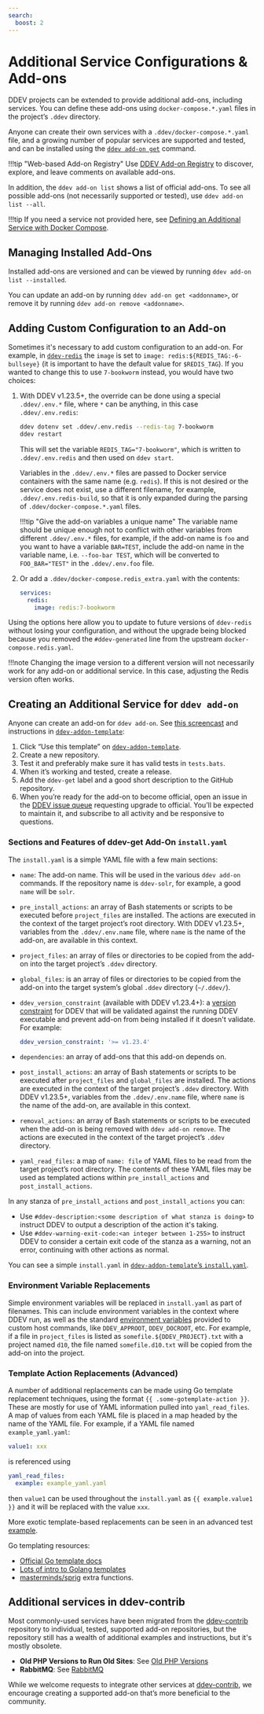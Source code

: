 ```yaml
---
search:
  boost: 2
---
```


# Additional Service Configurations & Add-ons

DDEV projects can be extended to provide additional add-ons, including services. You can define these add-ons using `docker-compose.*.yaml` files in the project’s `.ddev` directory.

Anyone can create their own services with a `.ddev/docker-compose.*.yaml` file, and a growing number of popular services are supported and tested, and can be installed using the [`ddev add-on get`](../usage/commands.md#add-on-get) command.

!!!tip "Web-based Add-on Registry"
    Use [DDEV Add-on Registry](https://addons.ddev.com/) to discover, explore, and leave comments on available add-ons.

In addition, the `ddev add-on list` shows a list of official add-ons. To see all possible add-ons (not necessarily supported or tested), use `ddev add-on list --all`.

!!!tip
    If you need a service not provided here, see [Defining an Additional Service with Docker Compose](custom-compose-files.md).

## Managing Installed Add-Ons

Installed add-ons are versioned and can be viewed by running `ddev add-on list --installed`.

You can update an add-on by running `ddev add-on get <addonname>`, or remove it by running `ddev add-on remove <addonname>`.

## Adding Custom Configuration to an Add-on

Sometimes it's necessary to add custom configuration to an add-on. For example, in [`ddev-redis`](https://github.com/ddev/ddev-redis) the `image` is set to `image: redis:${REDIS_TAG:-6-bullseye}` (it is important to have the default value for `$REDIS_TAG`). If you wanted to change this to use `7-bookworm` instead, you would have two choices:

1. With DDEV v1.23.5+, the override can be done using a special `.ddev/.env.*` file, where `*` can be anything, in this case `.ddev/.env.redis`:

    ```bash
    ddev dotenv set .ddev/.env.redis --redis-tag 7-bookworm
    ddev restart
    ```

    This will set the variable `REDIS_TAG="7-bookworm"`, which is written to `.ddev/.env.redis` and then used on `ddev start`.

    Variables in the `.ddev/.env.*` files are passed to Docker service containers with the same name (e.g. `redis`). If this is not desired or the service does not exist, use a different filename, for example, `.ddev/.env.redis-build`, so that it is only expanded during the parsing of `.ddev/docker-compose.*.yaml` files.

    !!!tip "Give the add-on variables a unique name"
        The variable name should be unique enough not to conflict with other variables from different `.ddev/.env.*` files, for example, if the add-on name is `foo` and you want to have a variable `BAR=TEST`, include the add-on name in the variable name, i.e. `--foo-bar TEST`, which will be converted to `FOO_BAR="TEST"` in the `.ddev/.env.foo` file.

2. Or add a `.ddev/docker-compose.redis_extra.yaml` with the contents:

    ```yaml
    services:
      redis:
        image: redis:7-bookworm
    ```

Using the options here allow you to update to future versions of `ddev-redis` without losing your configuration, and without the upgrade being blocked because you removed the `#ddev-generated` line from the upstream `docker-compose.redis.yaml`.

!!!note
    Changing the image version to a different version will not necessarily work for any add-on or additional service. In this case, adjusting the Redis version often works.

## Creating an Additional Service for `ddev add-on`

Anyone can create an add-on for `ddev add-on`. See [this screencast](https://www.youtube.com/watch?v=fPVGpKGr0f4) and instructions in [`ddev-addon-template`](https://github.com/ddev/ddev-addon-template):

1. Click “Use this template” on [`ddev-addon-template`](https://github.com/ddev/ddev-addon-template).
2. Create a new repository.
3. Test it and preferably make sure it has valid tests in `tests.bats`.
4. When it’s working and tested, create a release.
5. Add the `ddev-get` label and a good short description to the GitHub repository.
6. When you’re ready for the add-on to become official, open an issue in the [DDEV issue queue](https://github.com/ddev/ddev/issues/new) requesting upgrade to official. You’ll be expected to maintain it, and subscribe to all activity and be responsive to questions.

### Sections and Features of ddev-get Add-On `install.yaml`

The `install.yaml` is a simple YAML file with a few main sections:

* `name`: The add-on name. This will be used in the various `ddev add-on` commands. If the repository name is `ddev-solr`, for example, a good `name` will be `solr`.
* `pre_install_actions`: an array of Bash statements or scripts to be executed before `project_files` are installed. The actions are executed in the context of the target project’s root directory. With DDEV v1.23.5+, variables from the `.ddev/.env.name` file, where `name` is the name of the add-on, are available in this context.
* `project_files`: an array of files or directories to be copied from the add-on into the target project’s `.ddev` directory.
* `global_files`: is an array of files or directories to be copied from the add-on into the target system’s global `.ddev` directory (`~/.ddev/`).
* `ddev_version_constraint` (available with DDEV v1.23.4+): a [version constraint](https://github.com/Masterminds/semver#checking-version-constraints) for DDEV that will be validated against the running DDEV executable and prevent add-on from being installed if it doesn't validate. For example:

    ```yaml
    ddev_version_constraint: '>= v1.23.4'
    ```

* `dependencies`: an array of add-ons that this add-on depends on.
* `post_install_actions`: an array of Bash statements or scripts to be executed after `project_files` and `global_files` are installed. The actions are executed in the context of the target project’s `.ddev` directory. With DDEV v1.23.5+, variables from the `.ddev/.env.name` file, where `name` is the name of the add-on, are available in this context.
* `removal_actions`: an array of Bash statements or scripts to be executed when the add-on is being removed with `ddev add-on remove`. The actions are executed in the context of the target project’s `.ddev` directory.
* `yaml_read_files`: a map of `name: file` of YAML files to be read from the target project’s root directory. The contents of these YAML files may be used as templated actions within `pre_install_actions` and `post_install_actions`.

In any stanza of `pre_install_actions` and `post_install_actions` you can:

* Use `#ddev-description:<some description of what stanza is doing>` to instruct DDEV to output a description of the action it's taking.
* Use `#ddev-warning-exit-code:<an integer between 1-255>` to instruct DDEV to consider a certain exit code of the stanza as a warning, not an error, continuing with other actions as normal.

You can see a simple `install.yaml` in [`ddev-addon-template`’s `install.yaml`](https://github.com/ddev/ddev-addon-template/blob/main/install.yaml).

### Environment Variable Replacements

Simple environment variables will be replaced in `install.yaml` as part of filenames. This can include environment variables in the context where DDEV run, as well as the standard [environment variables](custom-commands.md#environment-variables-provided) provided to custom host commands, like `DDEV_APPROOT`, `DDEV_DOCROOT`, etc. For example, if a file in `project_files` is listed as `somefile.${DDEV_PROJECT}.txt` with a project named `d10`, the file named `somefile.d10.txt` will be copied from the add-on into the project.

### Template Action Replacements (Advanced)

A number of additional replacements can be made using Go template replacement techniques, using the format `{{ .some-gotemplate-action }}`. These are mostly for use of YAML information pulled into `yaml_read_files`. A map of values from each YAML file is placed in a map headed by the name of the YAML file. For example, if a YAML file named `example_yaml.yaml`:

```yaml
value1: xxx
```

is referenced using

```yaml
yaml_read_files:
  example: example_yaml.yaml
```

then `value1` can be used throughout the `install.yaml` as `{{ example.value1 }}` and it will be replaced with the value `xxx`.

More exotic template-based replacements can be seen in an advanced test [example](https://github.com/ddev/ddev/blob/main/cmd/ddev/cmd/testdata/TestCmdAddonComplex/recipe/install.yaml).

Go templating resources:

* [Official Go template docs](https://pkg.go.dev/text/template)
* [Lots of intro to Golang templates](https://www.google.com/search?q=golang+templates+intro&oq=golang+templates+intro&aqs=chrome..69i57j0i546l4.3161j0j4&sourceid=chrome&ie=UTF-8)
* [masterminds/sprig](http://masterminds.github.io/sprig/) extra functions.

## Additional services in ddev-contrib

Most commonly-used services have been migrated from the [ddev-contrib](https://github.com/ddev/ddev-contrib) repository to individual, tested, supported add-on repositories, but the repository still has a wealth of additional examples and instructions, but it's mostly obsolete.

* **Old PHP Versions to Run Old Sites**: See [Old PHP Versions](https://github.com/ddev/ddev-contrib/blob/master/docker-compose-services/old_php)
* **RabbitMQ**: See [RabbitMQ](https://github.com/ddev/ddev-contrib/blob/master/docker-compose-services/rabbitmq)

While we welcome requests to integrate other services at [ddev-contrib](https://github.com/ddev/ddev-contrib), we encourage creating a supported add-on that’s more beneficial to the community.

